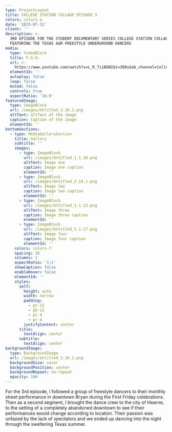 ```yaml
---
type: ProjectLayout
title: COLLEGE STATION COLLAGE EPISODE 3
colors: colors-a
date: '2023-07-31'
client: ''
description: >-
  3RD EPISODE FOR THE STUDENT DOCUMENTARY SERIES COLLEGE STATION COLLAGE.
  FEATURING THE TEXAS A&M FREESTYLE UNDERGROUND DANCERS
media:
  type: VideoBlock
  title: F.G.H.
  url: >-
    https://www.youtube.com/watch?v=L_R_TiiBGNI&t=308s&ab_channel=CollegeStationCollage
  elementId: ''
  autoplay: false
  loop: false
  muted: false
  controls: true
  aspectRatio: '16:9'
featuredImage:
  type: ImageBlock
  url: /images/Untitled_3.16.1.png
  altText: altText of the image
  caption: Caption of the image
  elementId: ''
bottomSections:
  - type: MediaGallerySection
    title: Gallery
    subtitle: ''
    images:
      - type: ImageBlock
        url: /images/Untitled_1.1.18.png
        altText: Image one
        caption: Image one caption
        elementId: ''
      - type: ImageBlock
        url: /images/Untitled_2.14.1.png
        altText: Image two
        caption: Image two caption
        elementId: ''
      - type: ImageBlock
        url: /images/Untitled_1.1.13.png
        altText: Image three
        caption: Image three caption
        elementId: ''
      - type: ImageBlock
        url: /images/Untitled_1.1.17.png
        altText: Image four
        caption: Image four caption
        elementId: ''
    colors: colors-f
    spacing: 16
    columns: 2
    aspectRatio: '1:1'
    showCaption: false
    enableHover: false
    elementId: ''
    styles:
      self:
        height: auto
        width: narrow
        padding:
          - pt-12
          - pb-12
          - pl-4
          - pr-4
        justifyContent: center
      title:
        textAlign: center
      subtitle:
        textAlign: center
backgroundImage:
  type: BackgroundImage
  url: /images/Untitled_3.16.1.png
  backgroundSize: cover
  backgroundPosition: center
  backgroundRepeat: no-repeat
  opacity: 100
---
```

For the 3rd episode, I followed a group of freestyle dancers to their monthly street performance in downtown Bryan during the First Friday celebrations. Then as a second segment, I brought the dance crew to the city of Hearne, to the setting of a completely abandoned downtown to see if their performances would change according to location. Their passion was unfazed by the lack of spectators and we ended up dancing into the night through the sweltering Texas summer.
